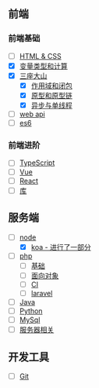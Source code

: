 ## 前端
### 前端基础
- [ ] [HTML & CSS](/web/basis/html.html)
- [x] [变量类型和计算](/web/basis/variable.html)
- [x] [三座大山](/web/basis/closure.html)
  - [x] [作用域和闭包](/web/basis/closure.html)
  - [x] [原型和原型链](/web/basis/phototype.html)
  - [x] [异步与单线程](/web/basis/async.html)
- [ ] [web api](/web/basis/bom.html)
- [ ] [es6](/web/basis/es6.html)

### 前端进阶
- [ ] [TypeScript](/web/advanced/ts/)
- [ ] [Vue](/web/advanced/vue/)
- [ ] [React](/web/advanced/react/)
- [ ] [库](/web/advanced/libs/)

## 服务端
- [ ] [node](/server/node/koa.html)
  - [x] [koa - 进行了一部分](/server/node/koa.html)
- [ ] [php](/server/php/basis.html)
  - [ ] [基础](/server/php/basis.html)
  - [ ] [面向对象](/server/php/oo.html)
  - [ ] [CI](/server/php/CI.html)
  - [ ] [laravel](/server/php/laravel.html)
- [ ] [Java](/server/java/)
- [ ] [Python](/server/python/)
- [ ] [MySql](/server/mysql/)
- [ ] [服务器相关](/server/server/)

## 开发工具 
- [ ] [Git](/tools/git)